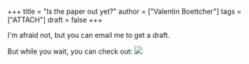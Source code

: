 +++
title = "Is the paper out yet?"
author = ["Valentin Boettcher"]
tags = ["ATTACH"]
draft = false
+++

I'm afraid not, but you can email me to get a draft.

But while you wait, you can check out:
![](/ox-hugo/giphy.gif)

